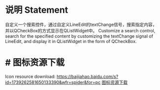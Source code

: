 # 说明 Statement
自定义一个搜索控件，通过自定义LineEdit的textChange信号，搜索指定内容，并以QCheckBox的方式显示在QListWidget中。
Customize a search control, search for the specified content by customizing the textChange signal of LineEdit, and display it in QListWidget in the form of QCheckBox.

# # 图标资源下载
Icon resource download: https://baijiahao.baidu.com/s?id=1739262581650133390&wfr=spider&for=pc
[图标资源下载]([优质的10个免费icon图标网站](https://baijiahao.baidu.com/s?id=1739262581650133390&wfr=spider&for=pc))
